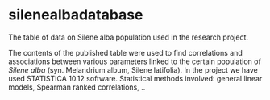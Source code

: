 # silenealbadatabase
The table of data on Silene alba population used in the research project. 

The contents of the published table were used to find correlations and associations between various parameters linked to the certain population of *Silene alba* (syn. Melandrium album, Silene latifolia). In the project we have used STATISTICA 10.12 software. Statistical methods involved: general linear models, Spearman ranked correlations, ..
